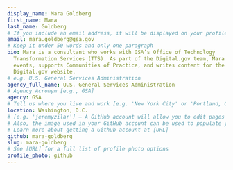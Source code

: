 ```yaml
---
display_name: Mara Goldberg
first_name: Mara
last_name: Goldberg
# If you include an email address, it will be displayed on your profile page
email: mara.goldberg@gsa.gov
# Keep it under 50 words and only one paragraph
bio: Mara is a consultant who works with GSA’s Office of Technology
  Transformation Services (TTS). As part of the Digital.gov team, Mara organizes
  events, supports Communities of Practice, and writes content for the
  Digital.gov website.
# e.g. U.S. General Services Administration
agency_full_name: U.S. General Services Administration
# Agency Acronym [e.g., GSA]
agency: GSA
# Tell us where you live and work [e.g. 'New York City' or 'Portland, OR']
location: Washington, D.C.
# [e.g. 'jeremyzilar'] — A GitHub account will allow you to edit pages on Digital.gov.
# Also, the image used in your GitHub account can be used to populate your digital.gov profile photo.
# Learn more about getting a Github account at [URL]
github: mara-goldberg
slug: mara-goldberg
# See [URL] for a full list of profile photo options
profile_photo: github
---
```

